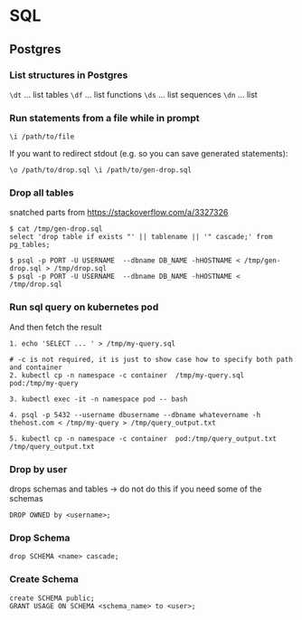 # SQL

## Postgres

### List structures in Postgres

`\dt` ... list tables
`\df` ... list functions
`\ds` ... list sequences
`\dn` ... list 

### Run statements from a file while in prompt

```text
\i /path/to/file
```

If you want to redirect stdout (e.g. so you can save generated statements):

```text
\o /path/to/drop.sql \i /path/to/gen-drop.sql
```

### Drop all tables

snatched parts from <https://stackoverflow.com/a/3327326>

```text
$ cat /tmp/gen-drop.sql
select 'drop table if exists "' || tablename || '" cascade;' from pg_tables;

$ psql -p PORT -U USERNAME  --dbname DB_NAME -hHOSTNAME < /tmp/gen-drop.sql > /tmp/drop.sql
$ psql -p PORT -U USERNAME  --dbname DB_NAME -hHOSTNAME < /tmp/drop.sql
```

### Run sql query on kubernetes pod

And then fetch the result

```text
1. echo 'SELECT ... ' > /tmp/my-query.sql

# -c is not required, it is just to show case how to specify both path and container
2. kubectl cp -n namespace -c container  /tmp/my-query.sql pod:/tmp/my-query

3. kubectl exec -it -n namespace pod -- bash

4. psql -p 5432 --username dbusername --dbname whatevername -h thehost.com < /tmp/my-query > /tmp/query_output.txt

5. kubectl cp -n namespace -c container  pod:/tmp/query_output.txt /tmp/query_output.txt
```

### Drop by user

drops schemas and tables -> do not do this if you need some of the schemas

```text
DROP OWNED by <username>;
```

### Drop Schema

```text
drop SCHEMA <name> cascade;
```

### Create Schema

```text
create SCHEMA public;
GRANT USAGE ON SCHEMA <schema_name> to <user>;
```
